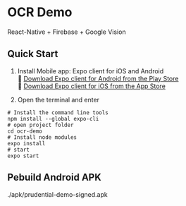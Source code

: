 # OCR Demo
React-Native + Firebase + Google Vision

## Quick Start
1. Install Mobile app: Expo client for iOS and Android  
🤖 [Download Expo client for Android from the Play Store](https://play.google.com/store/apps/details?id=host.exp.exponent)  
🍎 [Download Expo client for iOS from the App Store](https://itunes.com/apps/exponent)  

2. Open the terminal and enter
```
# Install the command line tools  
npm install --global expo-cli
# open project folder
cd ocr-demo
# Install node modules
expo install
# start
expo start
```

## Pebuild Android APK
./apk/prudential-demo-signed.apk